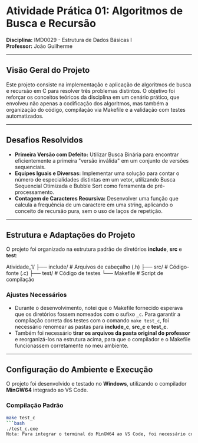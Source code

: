 # Atividade Prática 01: Algoritmos de Busca e Recursão  

**Disciplina:** IMD0029 - Estrutura de Dados Básicas I  
**Professor:** João Guilherme  

---

##  Visão Geral do Projeto
Este projeto consiste na implementação e aplicação de algoritmos de busca e recursão em C para resolver três problemas distintos. O objetivo foi reforçar os conceitos teóricos da disciplina em um cenário prático, que envolveu não apenas a codificação dos algoritmos, mas também a organização do código, compilação via Makefile e a validação com testes automatizados.

---

##  Desafios Resolvidos
- **Primeira Versão com Defeito:** Utilizar Busca Binária para encontrar eficientemente a primeira "versão inválida" em um conjunto de versões sequenciais.  
- **Equipes Iguais e Diversas:** Implementar uma solução para contar o número de especialidades distintas em um vetor, utilizando Busca Sequencial Otimizada e Bubble Sort como ferramenta de pré-processamento.  
- **Contagem de Caracteres Recursiva:** Desenvolver uma função que calcula a frequência de um caractere em uma string, aplicando o conceito de recursão pura, sem o uso de laços de repetição.  

---

##  Estrutura e Adaptações do Projeto
O projeto foi organizado na estrutura padrão de diretórios **include**, **src** e **test**:

Atividade_1/
├── include/ # Arquivos de cabeçalho (.h)
├── src/ # Código-fonte (.c)
├── test/ # Código de testes
└── Makefile # Script de compilação


###  Ajustes Necessários
- Durante o desenvolvimento, notei que o Makefile fornecido esperava que os diretórios fossem nomeados com o sufixo `_c`. Para garantir a compilação correta dos testes com o comando `make test_c`, foi necessário renomear as pastas para **include_c**, **src_c** e **test_c**.  
- Também foi necessário **tirar os arquivos da pasta original do professor** e reorganizá-los na estrutura acima, para que o compilador e o Makefile funcionassem corretamente no meu ambiente.  

---

##  Configuração do Ambiente e Execução
O projeto foi desenvolvido e testado no **Windows**, utilizando o compilador **MinGW64** integrado ao VS Code.  

### Compilação Padrão
```bash
make test_c
```bash
./test_c.exe
Nota: Para integrar o terminal do MinGW64 ao VS Code, foi necessário configurar o arquivo settings.json com o perfil de terminal apropriado. Em alguns casos, a execução do ./test_c.exe precisou ser feita manualmente no terminal aberto
